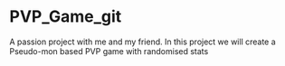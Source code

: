 # PVP_Game_git
 A passion project with me and my friend. In this project we will create a Pseudo-mon based PVP game with randomised stats
